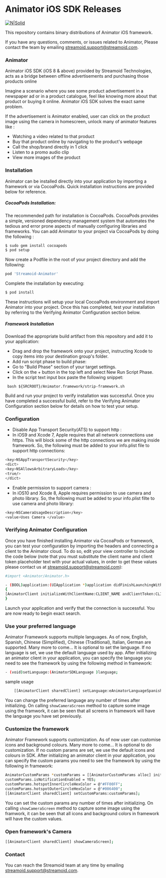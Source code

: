 # Animator iOS SDK Releases

[![N|Solid](http://www.streamoid.com/images/logo.png)](http://www.streamoid.com/)

This repository contains binary distributions of Animator iOS framework.

If you have any questions, comments, or issues related to Animator, Please contact the team by emailing streamoid.support@streamoid.com.

### Animator

Animator iOS SDK (iOS 8 & above) provided by Streamoid Technologies, acts as a bridge between offline advertisements and purchasing those products online

Imagine a scenario where you see some product advertisement in a newspaper ad or in a product catalogue, feel like knowing more about that product or buying it online. Animator iOS SDK solves the exact same problem.

If the advertisement is Animator enabled, user can click on the product image using the camera in homescreen, unlock many of animator features like : 
- Watching a video related to that product
- Buy that product online by navigating to the product's webpage
- Call the shop/brand directly in 1 click
- Listen to a promo audio clip
- View more images of the product

### Installation

Animator can be installed directly into your application by importing a framework or via CocoaPods. Quick installation instructions are provided below for reference.

##### CocoaPods Installation:

The recommended path for installation is CocoaPods. CocoaPods provides a simple, versioned dependency management system that automates the tedious and error prone aspects of manually configuring libraries and frameworks. You can add Animator to your project via CocoaPods by doing the following :

```sh
$ sudo gem install cocoapods
$ pod setup
```
Now create a Podfile in the root of your project directory and add the following:
```sh
pod 'Streamoid-Animator'
```
Complete the installation by executing:
```sh
$ pod install
```
These instructions will setup your local CocoaPods environment and import Animator into your project. Once this has completed, test your installation by referring to the Verifying Animator Configuration section below.

##### Framework Installation
Download the appropriate build artifact from this repository and add it to your application:

- Drag and drop the framework onto your project, instructing Xcode to copy items into your destination group's folder.
- Add run script phase to build phase: 
- Go to "Build Phase" section of your target settings.
- Click on the + button in the top left and select New Run Script Phase.
- In the script text input box paste the following snippet:

``` bash ${SRCROOT}/Animator.framework/strip-framework.sh```

Build and run your project to verify installation was successful. Once you have completed a successful build, refer to the Verifying Animator Configuration section below for details on how to test your setup.

### Configuration
- Disable App Transport Security(ATS) to support http : 
- In iOS9 and Xcode 7, Apple requires that all network connections use https. This will block some of the http connections we are making inside framework. So, the following must be added to your info.plist file to support http connections:
```sh 
<key>NSAppTransportSecurity</key>
<dict>
<key>NSAllowsArbitraryLoads</key>
<true/>
</dict>
```
- Enable permission to support camera : 
- In iOS10 and Xcode 8, Apple requires permission to use camera and photo library. So, the following must be added to your info.plist filte to use camera and photo library:
```sh 
<key>NSCameraUsageDescription</key>
<value>Uses Camera </value>

```

### Verifying Animator Configuration

Once you have finished installing Animator via CocoaPods or framework, you can test your configuration by importing the headers and connecting a client to the Animator cloud. To do so, edit your view controller   to include the code below (note that you must substitute the client name and client token placeholder text with your actual values, in order to get these values please contact us at streamoid.support@streamoid.com):

```sh
#import <Animator/Animator.h>

- (BOOL)application:(UIApplication *)application didFinishLaunchingWithOptions:(NSDictionary *)launchOptions
{
[AnimatorClient initializeWithClientName:CLIENT_NAME andClientToken:CLIENT_TOKEN];
}
```
Launch your application and verify that the connection is successful. You are now ready to begin exact search.

### Use your preferred language

Animator Framework supports multiple languages. As of now, English, Spanish, Chinese (Simplified), Chinese (Traditional), Italian, German are supported. Many more to come...
It is optional to set the language. If no language is set, we use the default language used by app.
After initializing an animator client in your application, you can specify the language you need to see the framework by using the following method in framework:

```sh
- (void)setLanguage:(AnimatorSDKLanguage )language;
```
sample usage
```sh
    [[AnimatorClient sharedClient] setLanguage:eAnimatorLanguageSpanish];
```

You can change the preferred language any number of times after initializing. On calling `showCameraScreen` method to capture some image using the framwork, it can be seen that all screens in framework will have the language you have set previously.

### Customize the framework

Animator Framework supports customization. As of now user can customise icons and background colours. Many more to come...
It is optional to do customization. If no custom params are set, we use the default icons and colours in SDK.
After initializing an animator client in your application, you can specify the custom params you need to see the framework by using the following in framework:

```sh
AnimatorCustomParams *customParams = [[AnimatorCustomParams alloc] init];
customParams.isNotificationEnabled = YES;
customParams.hotspotInnerCircleHexColor = @"#FF00FF";
customParams.hotspotOuterCircleHexColor = @"#006400";
[[AnimatorClient sharedClient] setCustomParams:customParams];
```
You can set the custom params any number of times after initializing. On calling `showCameraScreen` method to capture some image using the framwork, it can be seen that all icons and background colors in framework will have the custom values.

### Open framework's Camera

```sh
[[AnimatorClient sharedClient] showCameraScreen];
```

### Contact

You can reach the Streamoid team at any time by emailing streamoid.support@streamoid.com.

